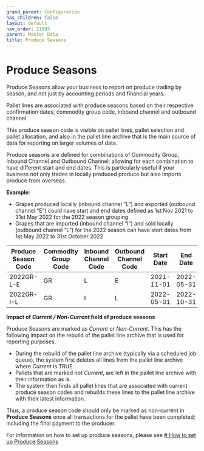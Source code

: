 ```yaml
---
grand_parent: Configuration
has_children: false
layout: default
nav_order: 21003
parent: Master Data
title: Produce Seasons
---
```


# Produce Seasons

Produce Seasons allow your business to report on produce trading by season, and not just by accounting periods and financial years.

Pallet lines are associated with produce seasons based on their respective confirmation dates, commodity group code, inbound channel and outbound channel.

This produce season code is visible on pallet lines, pallet selection and pallet allocation, and also in the pallet line archive that is the main source of data for reporting on larger volumes of data.

Produce seasons are defined for combinations of Commodity Group, Inbound Channel and Outbound Channel; allowing for each combination to have different start and end dates. This is particularly useful if your business not only trades in locally produced produce but also imports produce from overseas.

**Example**:

* Grapes produced locally (inbound channel “L”) and exported (outbound channel “E”) could have start and end dates defined as 1st Nov 2021 to 31st May 2022 for the 2022 season grouping
* Grapes that are imported (inbound channel “I”) and sold locally (outbound channel “L”) for the 2022 season can have start dates from 1st May 2022 to 31st October 2022

| **Produce Season Code** | **Commodity Group Code** | **Inbound Channel Code** | **Outbound Channel Code** | **Start Date** | **End Date** |
| --- | --- | --- | --- | --- | --- |
| 2022GR-L-E | GR | L | E | 2021-11-01 | 2022-05-31 |
| 2022GR-I-L | GR | I | L | 2022-05-01 | 2022-10-31 |

**Impact of *Current / Non-Current* field of produce seasons**

Produce Seasons are marked as *Current* or *Non-Current*. This has the following impact on the rebuild of the pallet line archive that is used for reporting purposes.

* During the rebuild of the pallet line archive (typically via a scheduled job queue), the system first deletes all lines from the pallet line archive where *Current* is TRUE.
* Pallets that are marked not *Current*, are left in the pallet line archive with their information as is.
* The system then finds all pallet lines that are associated with current produce season codes and rebuilds these lines to the pallet line archive with their latest information.

Thus, a produce season code should only be marked as non-current in **Produce Seasons** once all transactions for the pallet have been completed; including the final payment to the producer.

For information on how to set up produce seasons, please see [# How to set up Produce Seasons](https://linc.freshdesk.com/en/support/solutions/articles/8000097801)